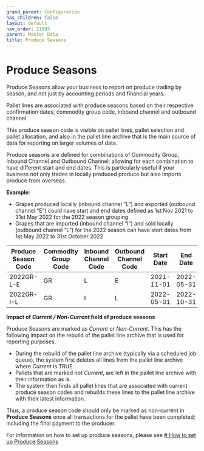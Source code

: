 ```yaml
---
grand_parent: Configuration
has_children: false
layout: default
nav_order: 21003
parent: Master Data
title: Produce Seasons
---
```


# Produce Seasons

Produce Seasons allow your business to report on produce trading by season, and not just by accounting periods and financial years.

Pallet lines are associated with produce seasons based on their respective confirmation dates, commodity group code, inbound channel and outbound channel.

This produce season code is visible on pallet lines, pallet selection and pallet allocation, and also in the pallet line archive that is the main source of data for reporting on larger volumes of data.

Produce seasons are defined for combinations of Commodity Group, Inbound Channel and Outbound Channel; allowing for each combination to have different start and end dates. This is particularly useful if your business not only trades in locally produced produce but also imports produce from overseas.

**Example**:

* Grapes produced locally (inbound channel “L”) and exported (outbound channel “E”) could have start and end dates defined as 1st Nov 2021 to 31st May 2022 for the 2022 season grouping
* Grapes that are imported (inbound channel “I”) and sold locally (outbound channel “L”) for the 2022 season can have start dates from 1st May 2022 to 31st October 2022

| **Produce Season Code** | **Commodity Group Code** | **Inbound Channel Code** | **Outbound Channel Code** | **Start Date** | **End Date** |
| --- | --- | --- | --- | --- | --- |
| 2022GR-L-E | GR | L | E | 2021-11-01 | 2022-05-31 |
| 2022GR-I-L | GR | I | L | 2022-05-01 | 2022-10-31 |

**Impact of *Current / Non-Current* field of produce seasons**

Produce Seasons are marked as *Current* or *Non-Current*. This has the following impact on the rebuild of the pallet line archive that is used for reporting purposes.

* During the rebuild of the pallet line archive (typically via a scheduled job queue), the system first deletes all lines from the pallet line archive where *Current* is TRUE.
* Pallets that are marked not *Current*, are left in the pallet line archive with their information as is.
* The system then finds all pallet lines that are associated with current produce season codes and rebuilds these lines to the pallet line archive with their latest information.

Thus, a produce season code should only be marked as non-current in **Produce Seasons** once all transactions for the pallet have been completed; including the final payment to the producer.

For information on how to set up produce seasons, please see [# How to set up Produce Seasons](https://linc.freshdesk.com/en/support/solutions/articles/8000097801)